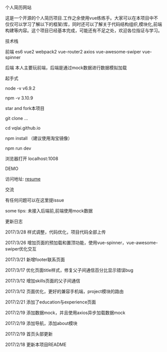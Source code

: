 ﻿个人简历网站

这是一个开源的个人简历项目.工作之余使用vue练练手。大家可以在本项目中不仅仅可以学习了解以下的框架/库，同时还可以了解关于代码结构组织,模块化,前端构建等内容。这个项目已经基本完成，可能还有不足之处，欢迎各位指证与学习。

技术栈

前端 es6 vue2 webpack2 vue-router2 axios vue-awesome-swiper vue-spinner

后端 本人主要玩前端，后端是通过mock数据进行数据模拟加载

起手式

node -v v6.9.2

npm -v 3.10.9

star and fork本项目

git clone ...

cd vqlai.github.io

npm install （建议使用淘宝镜像）

npm run dev

浏览器打开 localhost:1008

DEMO

访问地址: <a href="https://vqlai.github.io/dist/#/" target="_blank">resume</a>

交流

有任何问题可以在这里提issue 

some tips: 未接入后端前,前端使用mock数据

更新日志

2017/3/28 样式调整，代码优化，项目代码全部上传

2017/3/26 增加页面的预加载和置顶功能，使用vue-spinner，vue-awesome-swiper优化交互

2017/3/21 新增footer联系页面

2017/3/17 优化页面title样式，修复父子间通信百分比显示错误bug

2017/3/12 增加skills页面的父子间通信

2017/3/12 页面优化，更好的兼容手机端，project模块的路由

2017/2/21 添加了education与experience页面

2017/2/19 添加数据mock，并且使用axios异步加载数据mock

2017/2/19 添加导航，添加about模块

2017/2/19 首页头部更新

2017/2/18 更新本项目README